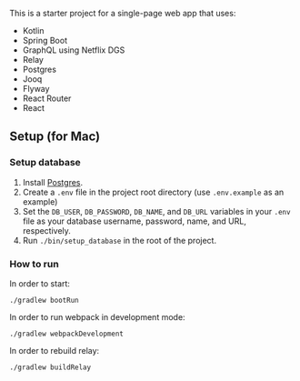 This is a starter project for a single-page web app that uses:
- Kotlin
- Spring Boot
- GraphQL using Netflix DGS
- Relay
- Postgres
- Jooq
- Flyway
- React Router
- React

## Setup (for Mac)

### Setup database

1) Install [Postgres](https://www.postgresql.org/download/).
2) Create a `.env` file in the project root directory (use `.env.example` as an example)
3) Set the `DB_USER`, `DB_PASSWORD`, `DB_NAME`, and `DB_URL` variables in your `.env` file as your database username, password, name, and URL, respectively.
4) Run `./bin/setup_database` in the root of the project. 

### How to run
In order to start:
```
./gradlew bootRun
```

In order to run webpack in development mode:

```
./gradlew webpackDevelopment
```

In order to rebuild relay: 

```
./gradlew buildRelay
```